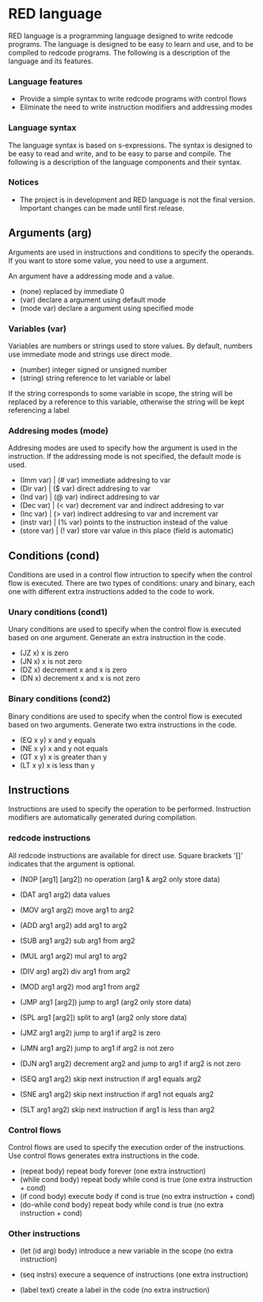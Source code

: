 # RED language

RED language is a programming language designed to write redcode programs. The language is designed to be easy to learn and use, and to be compiled to redcode programs. The following is a description of the language and its features.

### Language features

- Provide a simple syntax to write redcode programs with control flows
- Eliminate the need to write instruction modifiers and addressing modes

### Language syntax

The language syntax is based on s-expressions. The syntax is designed to be easy to read and write, and to be easy to parse and compile. The following is a description of the language components and their syntax.

### Notices

- The project is in development and RED language is not the final version. Important changes can be made until first release.


## Arguments (arg)

Arguments are used in instructions and conditions to specify the operands.
If you want to store some value, you need to use a argument.

An argument have a addressing mode and a value.

- (none) replaced by immediate 0
- (var) declare a argument using default mode
- (mode var) declare a argument using specified mode

### Variables (var)

Variables are numbers or strings used to store values.
By default, numbers use immediate mode and strings use direct mode.

- (number) integer signed or unsigned number
- (string) string reference to let variable or label

If the string corresponds to some variable in scope, the string will be replaced by a reference to this variable, otherwise the string will be kept referencing a label

### Addresing modes (mode)

Addresing modes are used to specify how the argument is used in the instruction. If the addressing mode is not specified, the default mode is used.

- (Imm var) | (# var) immediate addresing to var
- (Dir var) | ($ var) direct addresing to var
- (Ind var) | (@ var) indirect addresing to var
- (Dec var) | (< var) decrement var and indirect addresing to var
- (Inc var) | (> var) indirect addresing to var and increment var
- (instr var) | (% var) points to the instruction instead of the value
- (store var) | (! var) store var value in this place (field is automatic)


## Conditions (cond)

Conditions are used in a control flow intruction to specify when the control flow is executed. There are two types of conditions: unary and binary, each one with different extra instructions added to the code to work.

### Unary conditions (cond1)

Unary conditions are used to specify when the control flow is executed based on one argument. Generate an extra instruction in the code.

- (JZ x) x is zero
- (JN x) x is not zero
- (DZ x) decrement x and x is zero
- (DN x) decrement x and x is not zero

### Binary conditions (cond2)

Binary conditions are used to specify when the control flow is executed based on two arguments. Generate two extra instructions in the code.

- (EQ x y) x and y equals
- (NE x y) x and y not equals
- (GT x y) x is greater than y
- (LT x y) x is less than y


## Instructions

Instructions are used to specify the operation to be performed. Instruction modifiers are automatically generated during compilation.

### redcode instructions

All redcode instructions are available for direct use.
Square brackets '[]' indicates that the argument is optional.

- (NOP [arg1] [arg2]) no operation (arg1 & arg2 only store data)

- (DAT arg1 arg2) data values
- (MOV arg1 arg2) move arg1 to arg2

- (ADD arg1 arg2) add arg1 to arg2
- (SUB arg1 arg2) sub arg1 from arg2
- (MUL arg1 arg2) mul arg1 to arg2
- (DIV arg1 arg2) div arg1 from arg2
- (MOD arg1 arg2) mod arg1 from arg2

- (JMP arg1 [arg2]) jump to arg1 (arg2 only store data)
- (SPL arg1 [arg2]) split to arg1 (arg2 only store data)

- (JMZ arg1 arg2) jump to arg1 if arg2 is zero
- (JMN arg1 arg2) jump to arg1 if arg2 is not zero
- (DJN arg1 arg2) decrement arg2 and jump to arg1 if arg2 is not zero

- (SEQ arg1 arg2) skip next instruction if arg1 equals arg2
- (SNE arg1 arg2) skip next instruction if arg1 not equals arg2
- (SLT arg1 arg2) skip next instruction if arg1 is less than arg2

### Control flows

Control flows are used to specify the execution order of the instructions. Use control flows generates extra instructions in the code.

- (repeat body) repeat body forever (one extra instruction)
- (while cond body) repeat body while cond is true (one extra instruction + cond)
- (if cond body) execute body if cond is true (no extra instruction + cond)
- (do-while cond body) repeat body while cond is true (no extra instruction + cond)


### Other instructions

- (let (id arg) body) introduce a new variable in the scope (no extra instruction)

- (seq instrs) execure a sequence of instructions (one extra instruction)
- (label text) create a label in the code (no extra instruction)
